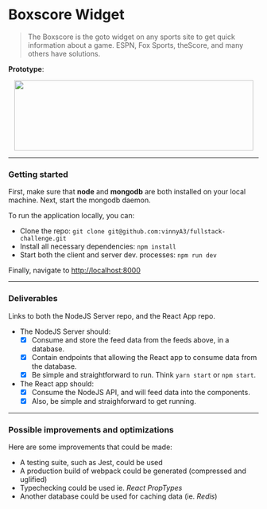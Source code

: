 # Boxscore Widget
> The Boxscore is the goto widget on any sports site to get quick information about a game.  ESPN, Fox Sports, theScore, and many others have solutions.

**Prototype**:
<p align="center">
  <img height="141" width="481" src="https://github.com/vinnyA3/fullstack-challenge/blob/master/screenshots/fullstack.png?raw=true">
</p>

---

### Getting started 
First, make sure that **node** and **mongodb** are both installed on your local
machine.  Next, start the mongodb daemon.

To run the application locally, you can:
* Clone the repo: `git clone git@github.com:vinnyA3/fullstack-challenge.git`
* Install all necessary dependencies: `npm install`
* Start both the client and server dev. processes: `npm run dev`

Finally, navigate to [http://localhost:8000](http://localhost:8000)

---

### Deliverables
Links to both the NodeJS Server repo, and the React App repo.
* The NodeJS Server should:
	- [x] Consume and store the feed data from the feeds above, in a database.
	- [x] Contain endpoints that allowing the React app to consume data from the database.
	- [x] Be simple and straightforward to run. Think `yarn start` or `npm start`.
* The React app should:
	- [x] Consume the NodeJS API, and will feed data into the components.
	- [x] Also, be simple and straighforward to get running.

---

### Possible improvements and optimizations
Here are some improvements that could be made:
* A testing suite, such as Jest, could be used 
* A production build of webpack could be generated (compressed and uglified)
* Typechecking could be used ie. *React PropTypes*
* Another database could be used for caching data (ie. *Redis*)

